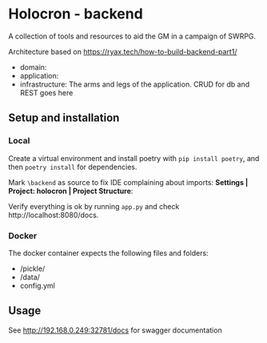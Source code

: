 # Holocron - backend
A collection of tools and resources to aid the GM in a campaign of SWRPG.


Architecture based on https://ryax.tech/how-to-build-backend-part1/
- domain: 
- application:
- infrastructure: The arms and legs of the application. CRUD for db and REST goes here

## Setup and installation
### Local
Create a virtual environment and install poetry with `pip install poetry`, and then `poetry install` for dependencies. 

Mark `\backend` as source to fix IDE complaining about imports: **Settings | Project: holocron | Project Structure**:

Verify everything is ok by running `app.py` and check http://localhost:8080/docs.

### Docker

The docker container expects the following files and folders:
- /pickle/
- /data/
- config.yml

## Usage
See http://192.168.0.249:32781/docs for swagger documentation
